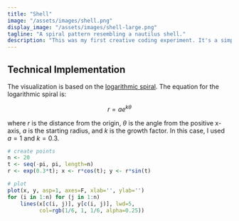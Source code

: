 ```yaml
---
title: "Shell"
image: "/assets/images/shell.png"
display_image: "/assets/images/shell-large.png"
tagline: "A spiral pattern resembling a nautilus shell."
description: "This was my first creative coding experiment. It's a simple connect-the-dots program that generates a spiral pattern resembling a shell. The visualization is based on the logarithmic spiral, a pattern that appears frequently in natural structures like shells, hurricanes, and galaxies."
---
```



## Technical Implementation

The visualization is based on the [logarithmic spiral](https://en.wikipedia.org/wiki/Logarithmic_spiral). The equation for the logarithmic spiral is:

$$ r = a e^{k\theta} $$

where $r$ is the distance from the origin, $\theta$ is the angle from the positive x-axis, $a$ is the starting radius, and $k$ is the growth factor. In this case, I used $a = 1$ and $k = 0.3$.





```r
# create points
n <- 20
t <- seq(-pi, pi, length=n)
r <- exp(0.3*t); x <- r*cos(t); y <- r*sin(t)

# plot
plot(x, y, asp=1, axes=F, xlab='', ylab='') 
for (i in 1:n) for (j in 1:n) 
    lines(x[c(i, j)], y[c(i, j)], lwd=5, 
          col=rgb(1/6, 1, 1/6, alpha=0.25))
```
